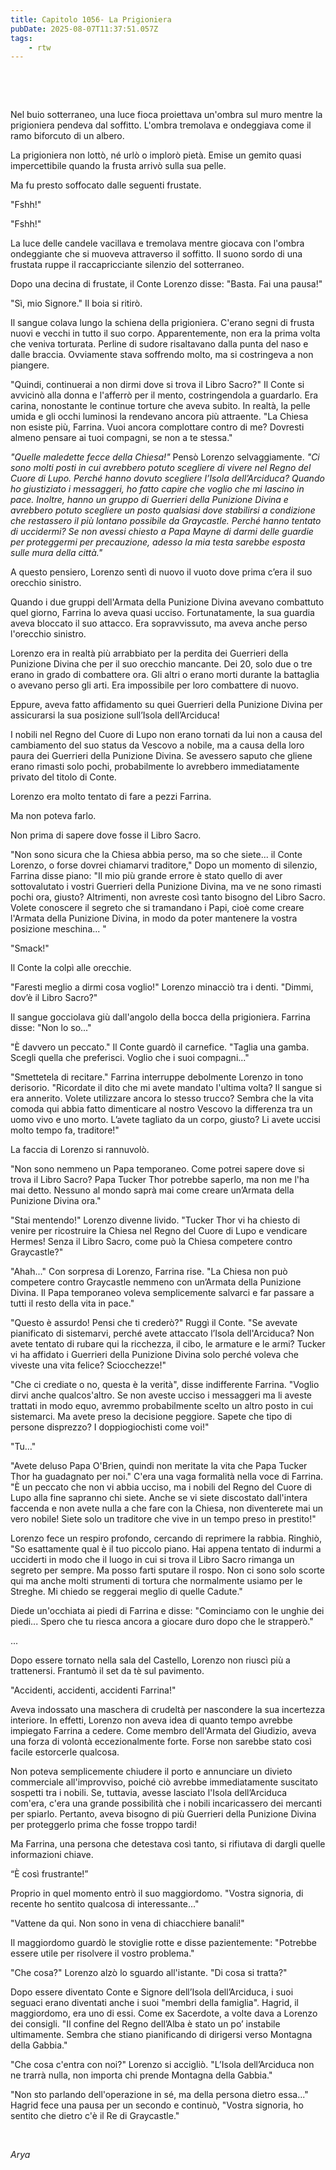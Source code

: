 ```yaml
---
title: Capitolo 1056- La Prigioniera
pubDate: 2025-08-07T11:37:51.057Z
tags:
    - rtw
---
```



&nbsp;


&nbsp;


Nel buio sotterraneo, una luce fioca proiettava un'ombra sul muro mentre la prigioniera pendeva dal soffitto. L'ombra tremolava e ondeggiava come il ramo biforcuto di un albero.


La prigioniera non lottò, né urlò o implorò pietà. Emise un gemito quasi impercettibile quando la frusta arrivò sulla sua pelle.


Ma fu presto soffocato dalle seguenti frustate.


"Fshh!"


"Fshh!"


La luce delle candele vacillava e tremolava mentre giocava con l'ombra ondeggiante che si muoveva attraverso il soffitto. Il suono sordo di una frustata ruppe il raccapricciante silenzio del sotterraneo.


Dopo una decina di frustate, il Conte Lorenzo disse: "Basta. Fai una pausa!"


"Sì, mio ​​Signore." Il boia si ritirò.


Il sangue colava lungo la schiena della prigioniera. C'erano segni di frusta nuovi e vecchi in tutto il suo corpo. Apparentemente, non era la prima volta che veniva torturata. Perline di sudore risaltavano dalla punta del naso e dalle braccia. Ovviamente stava soffrendo molto, ma si costringeva a non piangere.


"Quindi, continuerai a non dirmi dove si trova il Libro Sacro?" Il Conte si avvicinò alla donna e l'afferrò per il mento, costringendola a guardarlo. Era carina, nonostante le continue torture che aveva subito. In realtà, la pelle umida e gli occhi luminosi la rendevano ancora più attraente. "La Chiesa non esiste più, Farrina. Vuoi ancora complottare contro di me? Dovresti almeno pensare ai tuoi compagni, se non a te stessa."


<em>"Quelle maledette fecce della Chiesa!"</em> Pensò Lorenzo selvaggiamente. <em>"Ci sono molti posti in cui avrebbero potuto scegliere di vivere nel Regno del Cuore di Lupo. Perché hanno dovuto scegliere l’Isola dell’Arciduca? Quando ho giustiziato i messaggeri, ho fatto capire che voglio che mi lascino in pace. Inoltre, hanno un gruppo di Guerrieri della Punizione Divina e avrebbero potuto scegliere un posto qualsiasi dove stabilirsi a condizione che restassero il più lontano possibile da Graycastle. Perché hanno tentato di uccidermi? Se non avessi chiesto a Papa Mayne di darmi delle guardie per proteggermi per precauzione, adesso la mia testa sarebbe esposta sulle mura della città."</em>


A questo pensiero, Lorenzo sentì di nuovo il vuoto dove prima c’era il suo orecchio sinistro.


Quando i due gruppi dell'Armata della Punizione Divina avevano combattuto quel giorno, Farrina lo aveva quasi ucciso. Fortunatamente, la sua guardia aveva bloccato il suo attacco. Era sopravvissuto, ma aveva anche perso l'orecchio sinistro.


Lorenzo era in realtà più arrabbiato per la perdita dei Guerrieri della Punizione Divina che per il suo orecchio mancante. Dei 20, solo due o tre erano in grado di combattere ora. Gli altri o erano morti durante la battaglia o avevano perso gli arti. Era impossibile per loro combattere di nuovo.


Eppure, aveva fatto affidamento su quei Guerrieri della Punizione Divina per assicurarsi la sua posizione sull’Isola dell’Arciduca!


I nobili nel Regno del Cuore di Lupo non erano tornati da lui non a causa del cambiamento del suo status da Vescovo a nobile, ma a causa della loro paura dei Guerrieri della Punizione Divina. Se avessero saputo che gliene erano rimasti solo pochi, probabilmente lo avrebbero immediatamente privato del titolo di Conte.


Lorenzo era molto tentato di fare a pezzi Farrina.


Ma non poteva farlo.


Non prima di sapere dove fosse il Libro Sacro.


"Non sono sicura che la Chiesa abbia perso, ma so che siete... il Conte Lorenzo, o forse dovrei chiamarvi traditore," Dopo un momento di silenzio, Farrina disse piano: "Il mio più grande errore è stato quello di aver sottovalutato i vostri Guerrieri della Punizione Divina, ma ve ne sono rimasti pochi ora, giusto? Altrimenti, non avreste così tanto bisogno del Libro Sacro. Volete conoscere il segreto che si tramandano i Papi, cioè come creare l'Armata della Punizione Divina, in modo da poter mantenere la vostra posizione meschina... "


"Smack!"


Il Conte la colpì alle orecchie.


"Faresti meglio a dirmi cosa voglio!" Lorenzo minacciò tra i denti. "Dimmi, dov’è il Libro Sacro?"


Il sangue gocciolava giù dall'angolo della bocca della prigioniera. Farrina disse: "Non lo so..."


"È davvero un peccato." Il Conte guardò il carnefice. "Taglia una gamba. Scegli quella che preferisci. Voglio che i suoi compagni..."


"Smettetela di recitare." Farrina interruppe debolmente Lorenzo in tono derisorio. "Ricordate il dito che mi avete mandato l'ultima volta? Il sangue si era annerito. Volete utilizzare ancora lo stesso trucco? Sembra che la vita comoda qui abbia fatto dimenticare al nostro Vescovo la differenza tra un uomo vivo e uno morto. L’avete tagliato da un corpo, giusto? Li avete uccisi molto tempo fa, traditore!"


La faccia di Lorenzo si rannuvolò.


"Non sono nemmeno un Papa temporaneo. Come potrei sapere dove si trova il Libro Sacro? Papa Tucker Thor potrebbe saperlo, ma non me l'ha mai detto. Nessuno al mondo saprà mai come creare un’Armata della Punizione Divina ora."


"Stai mentendo!" Lorenzo divenne livido. "Tucker Thor vi ha chiesto di venire per ricostruire la Chiesa nel Regno del Cuore di Lupo e vendicare Hermes! Senza il Libro Sacro, come può la Chiesa competere contro Graycastle?"


"Ahah..." Con sorpresa di Lorenzo, Farrina rise. "La Chiesa non può competere contro Graycastle nemmeno con un’Armata della Punizione Divina. Il Papa temporaneo voleva semplicemente salvarci e far passare a tutti il ​​resto della vita in pace."


"Questo è assurdo! Pensi che ti crederò?" Ruggì il Conte. "Se avevate pianificato di sistemarvi, perché avete attaccato l’Isola dell'Arciduca? Non avete tentato di rubare qui la ricchezza, il cibo, le armature e le armi? Tucker vi ha affidato i Guerrieri della Punizione Divina solo perché voleva che viveste una vita felice? Sciocchezze!"


"Che ci crediate o no, questa è la verità", disse indifferente Farrina. "Voglio dirvi anche qualcos'altro. Se non aveste ucciso i messaggeri ma li aveste trattati in modo equo, avremmo probabilmente scelto un altro posto in cui sistemarci. Ma avete preso la decisione peggiore. Sapete che tipo di persone disprezzo? I doppiogiochisti come voi!"


"Tu…"


"Avete deluso Papa O'Brien, quindi non meritate la vita che Papa Tucker Thor ha guadagnato per noi." C'era una vaga formalità nella voce di Farrina. "È un peccato che non vi abbia ucciso, ma i nobili del Regno del Cuore di Lupo alla fine sapranno chi siete. Anche se vi siete discostato dall'intera faccenda e non avete nulla a che fare con la Chiesa, non diventerete mai un vero nobile! Siete solo un traditore che vive in un tempo preso in prestito!"


Lorenzo fece un respiro profondo, cercando di reprimere la rabbia. Ringhiò, "So esattamente qual è il tuo piccolo piano. Hai appena tentato di indurmi a ucciderti in modo che il luogo in cui si trova il Libro Sacro rimanga un segreto per sempre. Ma posso farti sputare il rospo. Non ci sono solo scorte qui ma anche molti strumenti di tortura che normalmente usiamo per le Streghe. Mi chiedo se reggerai meglio di quelle Cadute."


Diede un'occhiata ai piedi di Farrina e disse: "Cominciamo con le unghie dei piedi... Spero che tu riesca ancora a giocare duro dopo che le strapperò."


...


Dopo essere tornato nella sala del Castello, Lorenzo non riuscì più a trattenersi. Frantumò il set da tè sul pavimento.


"Accidenti, accidenti, accidenti Farrina!"


Aveva indossato una maschera di crudeltà per nascondere la sua incertezza interiore. In effetti, Lorenzo non aveva idea di quanto tempo avrebbe impiegato Farrina a cedere. Come membro dell'Armata del Giudizio, aveva una forza di volontà eccezionalmente forte. Forse non sarebbe stato così facile estorcerle qualcosa.


Non poteva semplicemente chiudere il porto e annunciare un divieto commerciale all'improvviso, poiché ciò avrebbe immediatamente suscitato sospetti tra i nobili. Se, tuttavia, avesse lasciato l'Isola dell’Arciduca com'era, c'era una grande possibilità che i nobili incaricassero dei mercanti per spiarlo. Pertanto, aveva bisogno di più Guerrieri della Punizione Divina per proteggerlo prima che fosse troppo tardi!


Ma Farrina, una persona che detestava così tanto, si rifiutava di dargli quelle informazioni chiave.


“È così frustrante!”


Proprio in quel momento entrò il suo maggiordomo. "Vostra signoria, di recente ho sentito qualcosa di interessante..."


"Vattene da qui. Non sono in vena di chiacchiere banali!"


Il maggiordomo guardò le stoviglie rotte e disse pazientemente: "Potrebbe essere utile per risolvere il vostro problema."


"Che cosa?" Lorenzo alzò lo sguardo all'istante. "Di cosa si tratta?"


Dopo essere diventato Conte e Signore dell’Isola dell’Arciduca, i suoi seguaci erano diventati anche i suoi "membri della famiglia". Hagrid, il maggiordomo, era uno di essi. Come ex Sacerdote, a volte dava a Lorenzo dei consigli. "Il confine del Regno dell’Alba è stato un po’ instabile ultimamente. Sembra che stiano pianificando di dirigersi verso Montagna della Gabbia."


"Che cosa c'entra con noi?" Lorenzo si accigliò. "L’Isola dell’Arciduca non ne trarrà nulla, non importa chi prende Montagna della Gabbia."


"Non sto parlando dell'operazione in sé, ma della persona dietro essa..." Hagrid fece una pausa per un secondo e continuò, "Vostra signoria, ho sentito che dietro c'è il Re di Graycastle."


&nbsp;


<em>Arya</em>
                                


                                



